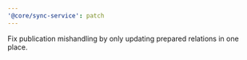 ```yaml
---
'@core/sync-service': patch
---
```


Fix publication mishandling by only updating prepared relations in one place.
